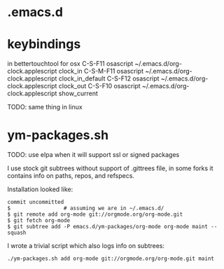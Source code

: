 .emacs.d
========

# keybindings
in bettertouchtool for osx
C-S-F11   osascript ~/.emacs.d/org-clock.applescript clock_in
C-S-M-F11 osascript ~/.emacs.d/org-clock.applescript clock_in_default
C-S-F12   osascript ~/.emacs.d/org-clock.applescript clock_out
C-S-F10   osascript ~/.emacs.d/org-clock.applescript show_current

TODO: same thing in linux


# ym-packages.sh
TODO: use elpa when it will support ssl or signed packages

I use stock git subtrees without support of .gittrees file, in some forks it contains info on paths, repos, and refspecs.

Installation looked like:
```
commit uncommitted
$                 # assuming we are in ~/.emacs.d/
$ git remote add org-mode git://orgmode.org/org-mode.git
$ git fetch org-mode
$ git subtree add -P emacs.d/ym-packages/org-mode org-mode maint --squash
```

I wrote a trivial script which also logs info on subtrees:
```
./ym-packages.sh add org-mode git://orgmode.org/org-mode.git maint
```

